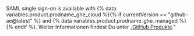 SAML single sign-on is available with {% data variables.product.prodname_ghe_cloud %}{% if currentVersion == "github-ae@latest" %} and {% data variables.product.prodname_ghe_managed %}{% endif %}. Weiter Informationen findest Du unter „[GitHub Produkte](/articles/githubs-products)."

